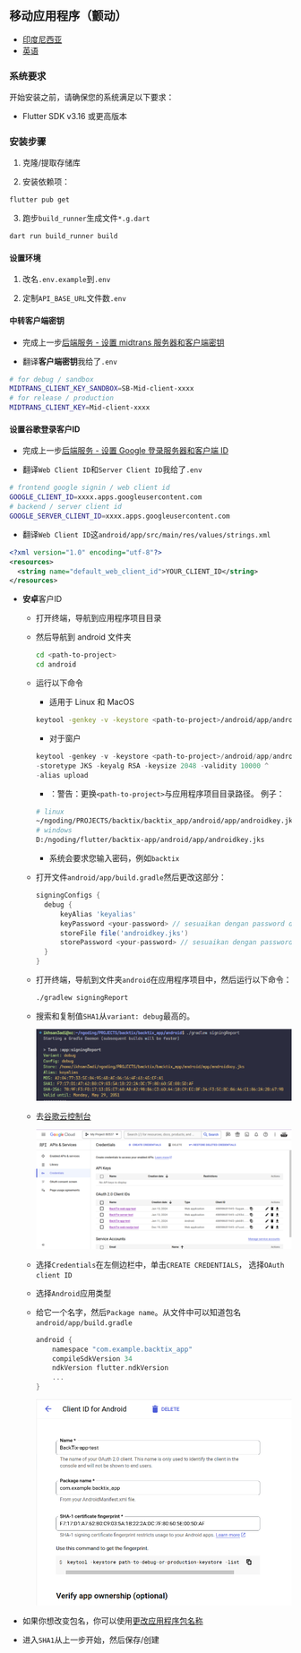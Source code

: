 ## 移动应用程序（颤动）

-   [印度尼西亚](mobile-app.md)
-   [英语](mobile-app.en.md)

### 系统要求

开始安装之前，请确保您的系统满足以下要求：

-   Flutter SDK v3.16 或更高版本

### 安装步骤

1.  克隆/提取存储库

2.  安装依赖项：

```bash
flutter pub get
```

3.  跑步`build_runner`生成文件`*.g.dart`

```bash
dart run build_runner build
```

#### 设置环境

1.  改名`.env.example`到`.env`

2.  定制`API_BASE_URL`文件数`.env`

#### 中转客户端密钥

-   完成上一步[后端服务 - 设置 midtrans 服务器和客户端密钥](api-service.md#setup-midtrans-server--client-key)

-   翻译**客户端密钥**我给了`.env`

```sh
# for debug / sandbox
MIDTRANS_CLIENT_KEY_SANDBOX=SB-Mid-client-xxxx
# for release / production
MIDTRANS_CLIENT_KEY=Mid-client-xxxx
```

#### 设置**谷歌登录**客户ID

-   完成上一步[后端服务 - 设置 Google 登录服务器和客户端 ID](api-service.md#setup-google-sign-in-server--client-id)

-   翻译`Web Client ID`和`Server Client ID`我给了`.env`

```sh
# frontend google signin / web client id
GOOGLE_CLIENT_ID=xxxx.apps.googleusercontent.com
# backend / server client id
GOOGLE_SERVER_CLIENT_ID=xxxx.apps.googleusercontent.com
```

-   翻译`Web Client ID`这`android/app/src/main/res/values/strings.xml`

```xml
<?xml version="1.0" encoding="utf-8"?>
<resources>
  <string name="default_web_client_id">YOUR_CLIENT_ID</string> 
</resources>
```

-   **安卓**客户ID

    -   打开终端，导航到应用程序项目目录

    -   然后导航到 android 文件夹

        ```bash
        cd <path-to-project>
        cd android
        ```

    -   运行以下命令

        -   适用于 Linux 和 MacOS

        ```bash
        keytool -genkey -v -keystore <path-to-project>/android/app/androidkey.jks -keyalg RSA -keysize 2048 -validity 10000 -alias keyalias

        ```

        -   对于窗户

        ```powershell
        keytool -genkey -v -keystore <path-to-project>/android/app/androidkey.jks ^
        -storetype JKS -keyalg RSA -keysize 2048 -validity 10000 ^
        -alias upload
        ```

        -   ：警告：更换`<path-to-project>`与应用程序项目目录路径。
            例子：

        ```bash
        # linux
        ~/ngoding/PROJECTS/backtix/backtix_app/android/app/androidkey.jks
        # windows
        D:/ngoding/flutter/backtix-app/android/app/androidkey.jks
        ```

        -   系统会要求您输入密码，例如`backtix`

    -   打开文件`android/app/build.gradle`然后更改这部分：
        ```gradle
        signingConfigs {
          debug {
              keyAlias 'keyalias'
              keyPassword <your-password> // sesuaikan dengan password dari langkah sebelumnya
              storeFile file('androidkey.jks')
              storePassword <your-password> // sesuaikan dengan password dari langkah sebelumnya
          }
        }
        ```

    -   打开终端，导航到文件夹`android`在应用程序项目中，然后运行以下命令：

        ```bash
        ./gradlew signingReport
        ```

    -   搜索和复制值`SHA1`从`variant: debug`最高的。

        ![Terminal](/assets/Screenshot_5.png)

    -   去[谷歌云控制台](https://console.cloud.google.com)

        ![Cloud Console](/assets/Screenshot_2.png)

    -   选择`Credentials`在左侧边栏中，单击`CREATE CREDENTIALS`， 选择`OAuth client ID`

    -   选择`Android`应用类型

    -   给它一个名字，然后`Package name`。从文件中可以知道包名`android/app/build.gradle`

        ```gradle
        android {
            namespace "com.example.backtix_app"
            compileSdkVersion 34
            ndkVersion flutter.ndkVersion
            ...
        }
        ```

        ![Cloud Console](/assets/Screenshot_6.png)


-   如果你想改变包名，你可以使用[更改应用程序包名称](https://pub.dev/packages/change_app_package_name)

-   进入`SHA1`从上一步开始，然后保存/创建
